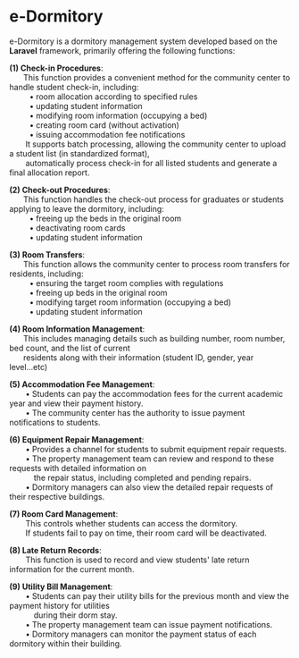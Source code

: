 # e-Dormitory
e-Dormitory is a dormitory management system developed based on the **Laravel** framework, primarily offering the following functions:

**(1) Check-in Procedures**: <br>
&emsp; &ensp;This function provides a convenient method for the community center to handle student check-in, including:<br>
&emsp; &emsp; • room allocation according to specified rules <br>
&emsp; &emsp; • updating student information <br>
&emsp; &emsp; • modifying room information (occupying a bed) <br>
&emsp; &emsp; • creating room card (without activation) <br>
&emsp; &emsp; • issuing accommodation fee notifications <br>
&emsp; &ensp; It supports batch processing, allowing the community center to upload a student list (in standardized format), <br>
&emsp; &ensp; automatically process check-in for all listed students and generate a final allocation report. <br>

**(2) Check-out Procedures**: <br>
&emsp; &ensp;This function handles the check-out process for graduates or students applying to leave the dormitory, including:<br> 
&emsp; &emsp; • freeing up the beds in the original room <br>
&emsp; &emsp; • deactivating room cards <br>
&emsp; &emsp; • updating student information <br>

**(3) Room Transfers**: <br>
&emsp; &ensp;This function allows the community center to process room transfers for residents, including:<br> 
&emsp; &emsp; • ensuring the target room complies with regulations <br>
&emsp; &emsp; • freeing up beds in the original room <br>
&emsp; &emsp; • modifying target room information (occupying a bed) <br>
&emsp; &emsp; • updating student information <br>

**(4) Room Information Management**: <br>
&emsp; &ensp;This includes managing details such as building number, room number, bed count, and the list of current <br> 
&emsp; &ensp;residents along with their information (student ID, gender, year level...etc) <br>

**(5) Accommodation Fee Management**: <br>
&emsp; &ensp; • Students can pay the accommodation fees for the current academic year and view their payment history. <br>
&emsp; &ensp; • The community center has the authority to issue payment notifications to students. <br>

**(6) Equipment Repair Management**: <br>
&emsp; &ensp; • Provides a channel for students to submit equipment repair requests. <br>
&emsp; &ensp; • The property management team can review and respond to these requests with detailed information on <br> 
&emsp; &emsp; &nbsp; the repair status, including completed and pending repairs. <br>
&emsp; &ensp; • Dormitory managers can also view the detailed repair requests of their respective buildings. <br>

**(7) Room Card Management**: <br>
&emsp; &ensp; This controls whether students can access the dormitory. <br>
&emsp; &ensp; If students fail to pay on time, their room card will be deactivated. <br>

**(8) Late Return Records**: <br>
&emsp; &ensp; This function is used to record and view students' late return information for the current month.

**(9) Utility Bill Management**: <br>
&emsp; &ensp; • Students can pay their utility bills for the previous month and view the payment history for utilities <br>
&emsp; &emsp; &nbsp; during their dorm stay. <br>
&emsp; &ensp; • The property management team can issue payment notifications. <br>
&emsp; &ensp; • Dormitory managers can monitor the payment status of each dormitory within their building.<br>
